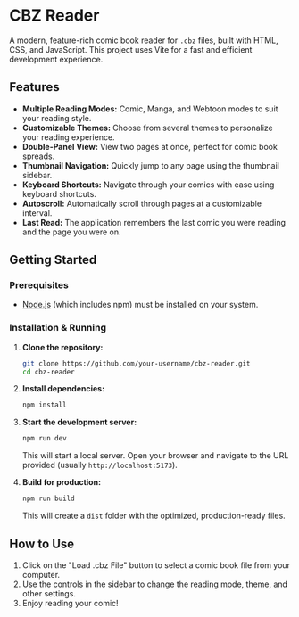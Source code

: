 # CBZ Reader

A modern, feature-rich comic book reader for `.cbz` files, built with HTML, CSS, and JavaScript. This project uses Vite for a fast and efficient development experience.

## Features

-   **Multiple Reading Modes:** Comic, Manga, and Webtoon modes to suit your reading style.
-   **Customizable Themes:** Choose from several themes to personalize your reading experience.
-   **Double-Panel View:** View two pages at once, perfect for comic book spreads.
-   **Thumbnail Navigation:** Quickly jump to any page using the thumbnail sidebar.
-   **Keyboard Shortcuts:** Navigate through your comics with ease using keyboard shortcuts.
-   **Autoscroll:** Automatically scroll through pages at a customizable interval.
-   **Last Read:** The application remembers the last comic you were reading and the page you were on.

## Getting Started

### Prerequisites

-   [Node.js](https://nodejs.org/) (which includes npm) must be installed on your system.

### Installation & Running

1.  **Clone the repository:**
    ```bash
    git clone https://github.com/your-username/cbz-reader.git
    cd cbz-reader
    ```

2.  **Install dependencies:**
    ```bash
    npm install
    ```

3.  **Start the development server:**
    ```bash
    npm run dev
    ```

    This will start a local server. Open your browser and navigate to the URL provided (usually `http://localhost:5173`).

4.  **Build for production:**
    ```bash
    npm run build
    ```
    This will create a `dist` folder with the optimized, production-ready files.

## How to Use

1.  Click on the "Load .cbz File" button to select a comic book file from your computer.
2.  Use the controls in the sidebar to change the reading mode, theme, and other settings.
3.  Enjoy reading your comic!
